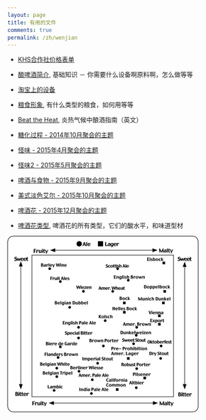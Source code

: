 ```yaml
---
layout: page
title: 有用的文件
comments: true
permalink: /zh/wenjian
---
```


* [KHS合作社价格表单](/media/files/coop.pdf)
* [酿啤酒简介](/media/files/introduction-to-brewing--chinese.pdf), 基础知识 － 你需要什么设备啊原料啊，怎么做等等
* [淘宝上的设备](/media/files/taobao-list.pdf)
* [粮食形象](/media/files/grains.pdf), 有什么类型的粮食，如何用等等
* [Beat the Heat](/media/files/beat-the-heat.pdf), 炎热气候中酿酒指南（英文）
* [糖化过程 - 2014年10月聚会的主题](/media/files/mashing-chinese.pdf)
* [怪味 - 2015年4月聚会的主题](/media/files/off-flavours.pdf)
* [怪味2 - 2015年5月聚会的主题](/media/files/off-flavours2.pdf)
* [啤酒与食物 - 2015年9月聚会的主题](/media/files/beer-and-food-chinese.pdf)
* [美式淡色艾尔 - 2015年10月聚会的主题](/media/files/pale-ale.pdf)
* [啤酒花 - 2015年12月聚会的主题](/media/files/hops-chinese.pdf)

* [啤酒花类型](/media/files/hops-varieties.pdf), 啤酒花的所有类型，它们的酸水平，和味道型材

!["啤酒范伟图"](/media/files/beer-spectrum.jpg)